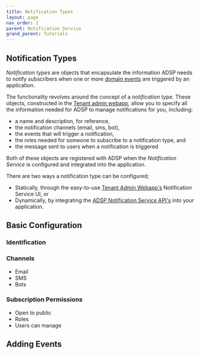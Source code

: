 ```yaml
---
title: Notification Types
layout: page
nav_order: 2
parent: Notification Service
grand_parent: Tutorials
---
```


## Notification Types

_Notification types_ are objects that encapsulate the information ADSP needs to notify subscribers when one or more [domain events](/adsp-monorepo/tutorials/notification-service/events.html) are triggered by an application.

The functionality revolves around the concept of a _notification type_. These objects, constructed in the [Tenant admin webapp](https://adsp-uat.alberta.ca), allow you to specify all the information needed for ADSP to manage notifications for you, including:

- a name and description, for reference,
- the notification channels (email, sms, bot),
- the events that will trigger a notification,
- the roles needed for someone to subscribe to a notification type, and
- the message sent to users when a notification is triggered

Both of these objects are registered with ADSP when the _Notification Service_ is configured and integrated into the application.

There are two ways a notification type can be configured;

- Statically, through the easy-to-use [Tenant Admin Webapp's](https://adsp-uat.alberta.ca) Notification Service UI, or
- Dynamically, by integrating the [ADSP Notification Service API's](https://api.adsp-uat.alberta.ca/autotest/?urls.primaryName=Notification%20service) into your application.

## Basic Configuration

### Identification

### Channels

- Email
- SMS
- Bots

### Subscription Permissions

- Open to public
- Roles
- Users can manage

## Adding Events
